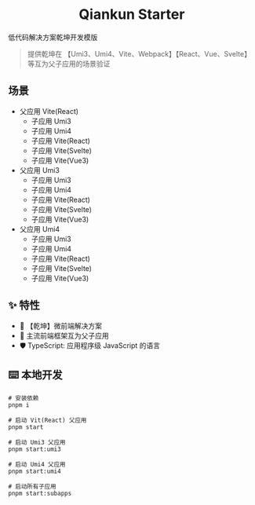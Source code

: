 <h1 align="center">
  Qiankun Starter
</h1>

低代码解决方案乾坤开发模版

> 提供乾坤在 【Umi3、Umi4、Vite、Webpack】【React、Vue、Svelte】等互为父子应用的场景验证

## 场景

- 父应用 Vite(React)
  - 子应用 Umi3
  - 子应用 Umi4
  - 子应用 Vite(React)
  - 子应用 Vite(Svelte)
  - 子应用 Vite(Vue3)
- 父应用 Umi3
  - 子应用 Umi3
  - 子应用 Umi4
  - 子应用 Vite(React)
  - 子应用 Vite(Svelte)
  - 子应用 Vite(Vue3)
- 父应用 Umi4
  - 子应用 Umi3
  - 子应用 Umi4
  - 子应用 Vite(React)
  - 子应用 Vite(Svelte)
  - 子应用 Vite(Vue3)

## ✨ 特性

- 🚀 【乾坤】微前端解决方案
- 💎 主流前端框架互为父子应用
- 🛡 TypeScript: 应用程序级 JavaScript 的语言

## ⌨️ 本地开发

```
# 安装依赖
pnpm i

# 启动 Vit(React) 父应用
pnpm start

# 启动 Umi3 父应用
pnpm start:umi3

# 启动 Umi4 父应用
pnpm start:umi4

# 启动所有子应用
pnpm start:subapps
```